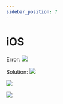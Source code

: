 ```yaml
---
sidebar_position: 7
---
```


# iOS

Error:
![](/img/HCSDK/image17.jpeg)

Solution:
![](/img/HCSDK/image18.jpeg)

![](/img/HCSDK/image19.jpg)

![](/img/HCSDK/image20.jpg)
